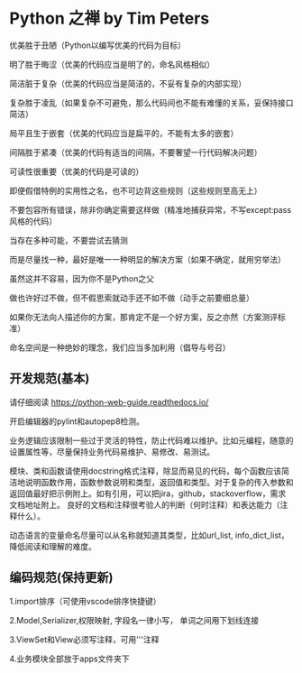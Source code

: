 # Python 之禅 by Tim Peters  
优美胜于丑陋（Python以编写优美的代码为目标） 

明了胜于晦涩（优美的代码应当是明了的，命名风格相似）

简洁脏于复杂（优美的代码应当是简洁的，不妥有复杂的内部实现）

复杂胜于凌乱（如果复杂不可避免，那么代码间也不能有难懂的关系，妥保持接口简洁）

局平且生于嵌套（优美的代码应当是扁平的，不能有太多的嵌套）

间隔胜于紧凑（优美的代码有适当的间隔，不要奢望一行代码解决问题）

可读性很重要（优美的代码是可读的）

即便假借特例的实用性之名，也不可边背这些规则（这些规则至高无上）

不要包容所有错误，除非你确定需要这样做（精准地捕获异常，不写except:pass 风格的代码）

当存在多种可能，不要尝试去猜测

而是尽量找一种，最好是唯一一种明显的解决方案（如果不确定，就用穷举法）

虽然这并不容易，因为你不是Python之父

做也许好过不做，但不假思索就动手还不如不做（动手之前要细总量）

如果你无法向人描述你的方案，那肯定不是一个好方案，反之亦然（方案测评标准）

命名空间是一种绝妙的理念，我们应当多加利用（倡导与号召）

## 开发规范(基本)
请仔细阅读 https://python-web-guide.readthedocs.io/

开启编辑器的pylint和autopep8检测。

业务逻辑应该限制一些过于灵活的特性，防止代码难以维护。比如元编程，随意的设置属性等，尽量保持业务代码易维护、易修改、易测试。

模块、类和函数请使用docstring格式注释，除显而易见的代码，每个函数应该简洁地说明函数作用，函数参数说明和类型，返回值和类型。对于复杂的传入参数和返回值最好把示例附上。如有引用，可以把jira，github，stackoverflow，需求文档地址附上。 良好的文档和注释很考验人的判断（何时注释）和表达能力（注释什么）。

动态语言的变量命名尽量可以从名称就知道其类型，比如url_list, info_dict_list，降低阅读和理解的难度。

## 编码规范(保持更新)
1.import排序（可使用vscode排序快捷键）

2.Model,Serializer,权限映射, 字段名一律小写， 单词之间用下划线连接

3.ViewSet和View必须写注释，可用'''注释

4.业务模块全部放于apps文件夹下



